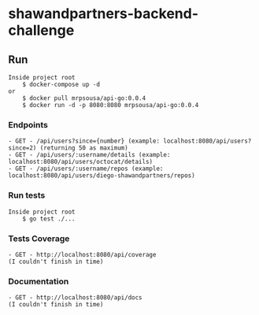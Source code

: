 # shawandpartners-backend-challenge

## Run
    Inside project root
        $ docker-compose up -d
    or
        $ docker pull mrpsousa/api-go:0.0.4
        $ docker run -d -p 8080:8080 mrpsousa/api-go:0.0.4

### Endpoints
    - GET - /api/users?since={number} (example: localhost:8080/api/users?since=2) (returning 50 as maximum)
    - GET - /api/users/:username/details (example: localhost:8080/api/users/octocat/details)
    - GET - /api/users/:username/repos (example: localhost:8080/api/users/diego-shawandpartners/repos)

### Run tests
    Inside project root
        $ go test ./...

### Tests Coverage
    - GET - http://localhost:8080/api/coverage
    (I couldn't finish in time)

### Documentation
    - GET - http://localhost:8080/api/docs
    (I couldn't finish in time)

